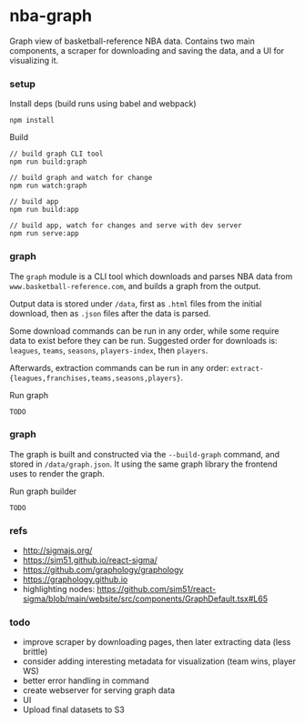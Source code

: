 # nba-graph

Graph view of basketball-reference NBA data. Contains two main components, a scraper for downloading and saving the data, and a UI for visualizing it.

### setup

Install deps (build runs using babel and webpack)

```
npm install
```

Build

```
// build graph CLI tool
npm run build:graph

// build graph and watch for change
npm run watch:graph

// build app
npm run build:app

// build app, watch for changes and serve with dev server
npm run serve:app
```

### graph

The `graph` module is a CLI tool which downloads and parses NBA data from `www.basketball-reference.com`, and builds a graph from the output. 

Output data is stored under `/data`, first as `.html` files from the initial download, then as `.json` files after the data is parsed. 

Some download commands can be run in any order, while some require data to exist before they can be run. Suggested order for downloads is: `leagues`, `teams`, `seasons`, `players-index`, then `players`.

Afterwards, extraction commands can be run in any order: `extract-{leagues,franchises,teams,seasons,players}`.

Run graph

```
TODO
```

### graph

The graph is built and constructed via the `--build-graph` command, and stored in `/data/graph.json`. It using the same graph library the frontend uses to render the graph. 

Run graph builder

```
TODO
```

### refs
* http://sigmajs.org/
* https://sim51.github.io/react-sigma/
* https://github.com/graphology/graphology
* https://graphology.github.io
* highlighting nodes: https://github.com/sim51/react-sigma/blob/main/website/src/components/GraphDefault.tsx#L65

### todo
* improve scraper by downloading pages, then later extracting data (less brittle)
* consider adding interesting metadata for visualization (team wins, player WS)
* better error handling in command
* create webserver for serving graph data
* UI
* Upload final datasets to S3
